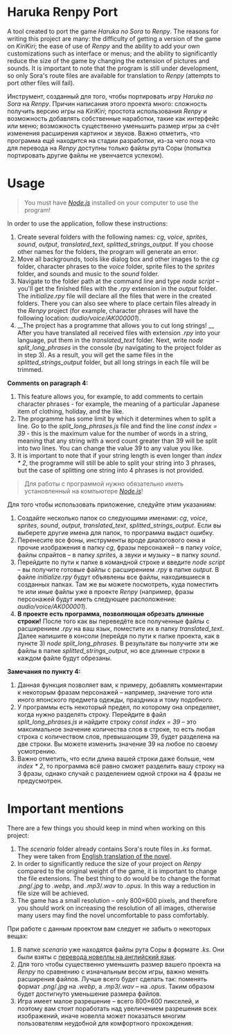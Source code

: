 # Haruka Renpy Port
A tool created to port the game _Haruka no Sora_ to _Renpy_. The reasons for writing this project are many: the difficulty of getting a version of the game on _KiriKiri_; the ease of use of _Renpy_ and the ability to add your own customizations such as interface or menus; and the ability to significantly reduce the size of the game by changing the extension of pictures and sounds. It is important to note that the program is still under development, so only Sora's route files are available for translation to _Renpy_ (attempts to port other files will fail).

Инструмент, созданный для того, чтобы портировать игру _Haruka no Sora_ на _Renpy_. Причин написания этого проекта много: сложность получить версию игры на _KiriKiri_; простота использования _Renpy_ и возможность добавлять собственные наработки, такие как интерфейс или меню; возможность существенно уменьшить размер игры за счёт изменения расширения картинок и звуков. Важно отметить, что программа ещё находится на стадии разработки, из-за чего пока что для перевода на _Renpy_ доступны только файлы рута Соры (попытка портировать другие файлы не увенчается успехом).

# Usage
> You must have [_Node.js_](https://nodejs.org/ru) installed on your computer to use the program!

In order to use the application, follow these instructions:
1. Create several folders with the following names: _cg_, _voice_, _sprites_, _sound_, _output_, _translated_text_, _splitted_strings_output_. If you choose other names for the folders, the program will generate an error.
2. Move all backgrounds, tools like dialog box and other images to the _cg_ folder, character phrases to the _voice_ folder, sprite files to the _sprites_ folder, and sounds and music to the _sound_ folder.
3. Navigate to the folder path at the command line and type _node script_ – you'll get the finished files with the _.rpy_ extension in the _output_ folder. The _initialize.rpy_ file will declare all the files that were in the created folders. There you can also see where to place certain files already in the _Renpy_ project (for example, character phrases will have the following location: _audio/voice/AK000001_).
4. __The project has a programme that allows you to cut long strings! __ After you have translated all received files with extension _.rpy_ into your language, put them in the _translated_text_ folder. Next, write _node split_long_phrases_ in the console (by navigating to the project folder as in step 3). As a result, you will get the same files in the _splitted_strings_output_ folder, but all long strings in each file will be trimmed.

__Comments on paragraph 4:__
1. This feature allows you, for example, to add comments to certain character phrases - for example, the meaning of a particular Japanese item of clothing, holiday, and the like.
2. The programme has some limit by which it determines when to split a line. Go to the _split_long_phrases.js_ file and find the line _const index = 39_ - this is the maximum value for the number of words in a string, meaning that any string with a word count greater than 39 will be split into two lines. You can change the value 39 to any value you like.
3. It is important to note that if your string length is even longer than _index * 2_, the programme will still be able to split your string into 3 phrases, but the case of splitting one string into 4 phrases is not provided.

> Для работы с программой нужно обязательно иметь установленный на компьютере [_Node.js_](https://nodejs.org/ru)!

Для того чтобы использовать приложение, следуйте этим указаниям:
1. Создайте несколько папок со следующими именами: _cg_, _voice_, _sprites_, _sound_, _output_, _translated_text_, _splitted_strings_output_. Если вы выберете другие имена для папок, то программа выдаст ошибку.
2. Перенесите все фоны, инструменты вроде диалогового окна и прочие изображения в папку _cg_, фразы персонажей – в папку _voice_, файлы спрайтов – в папку _sprites_, а звуки и музыку – в папку _sound_.
3. Перейдите по пути к папке в командной строке и введите _node script_ – вы получите готовые файлы с расширением _.rpy_ в папке _output_. В файле _initialize.rpy_ будут объявлены все файлы, находившиеся в созданных папках. Там же вы можете посмотреть, куда поместить те или иные файлы уже в проекте _Renpy_ (например, фразы персонажей будут иметь следующее расположение: _audio/voice/AK000001_).
4. __В проекте есть программа, позволяющая обрезать длинные строки!__ После того как вы переведёте все полученные файлы с расширением _.rpy_ на ваш язык, поместите их в папку _translated_text_. Далее напишите в консоли (перейдя по пути к папке проекта, как в пункте 3) _node split_long_phrases_. В результате вы получите эти же файлы в папке _splitted_strings_output_, но все длинные строки в каждом файле будут обрезаны.

__Замечания по пункту 4:__
1. Данная функция позволяет вам, к примеру, добавлять комментарии к некоторым фразам персонажей – например, значение того или иного японского предмета одежды, праздника и тому подобного.
2. У программы есть некоторый предел, по которому она определяет, когда нужно разделять строку. Перейдите в файл _split_long_phrases.js_ и найдите строку _const index = 39_ – это максимальное значение количества слов в строке, то есть любая строка с количеством слов, превышающим 39, будет разделена на две строки. Вы можете изменить значение 39 на любое по своему усмотрению.
3. Важно отметить, что если длина вашей строки даже больше, чем _index * 2_, то программа всё равно сможет разделить вашу строку на 3 фразы, однако случай с разделением одной строки на 4 фразы не предусмотрен.

# Important mentions
There are a few things you should keep in mind when working on this project:
1. The _scenario_ folder already contains Sora's route files in _.ks_ format. They were taken from [English translation of the novel](https://trjr.wordpress.com/download/).
2. In order to significantly reduce the size of your project on _Renpy_ compared to the original weight of the game, it is important to change the file extensions. The best thing to do would be to change the format _.png_/_.jpg_ to _.webp_, and _.mp3_/_.wav_ to _.opus_. In this way a reduction in file size will be achieved.
3. The game has a small resolution – only 800×600 pixels, and therefore you should work on increasing the resolution of all images, otherwise many users may find the novel uncomfortable to pass comfortably.

При работе с данным проектом вам следует не забыть о некоторых вещах:
1. В папке _scenario_ уже находятся файлы рута Соры в формате _.ks_. Они были взяты с [перевода новеллы на английский язык](https://trjr.wordpress.com/download/).
2. Для того чтобы существенно уменьшить размер вашего проекта на _Renpy_ по сравнению с изначальным весом игры, важно менять расширения файлов. Лучше всего будет сделать так: поменять формат _.png_/_.jpg_ на _.webp_, а _.mp3_/_.wav_ – на _.opus_. Таким образом будет достигнуто уменьшение размера файлов.
3. Игра имеет малое разрешение – всего 800×600 пикселей, и поэтому вам стоит поработать над увеличением разрешения всех изображений, иначе новелла может показаться многим пользователям неудобной для комфортного прохождения.
